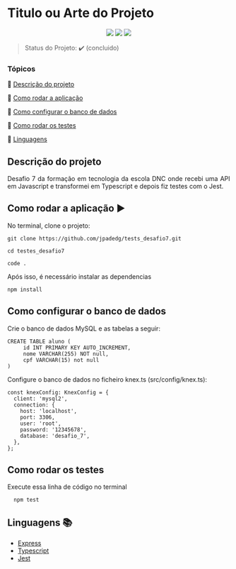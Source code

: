 <h1>Titulo ou Arte do Projeto</h1> 

<p align="center">
  <img src="https://img.shields.io/static/v1?label=express&message=framework&color=blue&style=for-the-badge&logo=EXPRESS"/>
  <img src="http://img.shields.io/static/v1?label=TESTES&message=%3E100&color=GREEN&style=for-the-badge"/>
   <img src="http://img.shields.io/static/v1?label=STATUS&message=CONCLUIDO&color=GREEN&style=for-the-badge"/>
</p>

> Status do Projeto: :heavy_check_mark: (concluido)

### Tópicos 

:small_blue_diamond: [Descrição do projeto](#descrição-do-projeto)

:small_blue_diamond: [Como rodar a aplicação](#como-rodar-a-aplicacao)

:small_blue_diamond: [Como configurar o banco de dados](#como-configurar-o-banco-de-dados)

:small_blue_diamond: [Como rodar os testes](#como-rodar-os-testes)

:small_blue_diamond: [Linguagens](#linguaguens)

## Descrição do projeto 

<p align="justify">
  Desafio 7 da formação em tecnologia da escola DNC onde recebi uma API em Javascript e transformei em Typescript e depois fiz testes com o Jest. 
</p>


## Como rodar a aplicação :arrow_forward:

No terminal, clone o projeto: 

```
git clone https://github.com/jpadedg/tests_desafio7.git

cd testes_desafio7

code .
```

Após isso, é necessário instalar as dependencias

```
npm install
```

## Como configurar o banco de dados

Crie o banco de dados MySQL e as tabelas a seguir:

```
CREATE TABLE aluno ( 
	 id INT PRIMARY KEY AUTO_INCREMENT,  
	 nome VARCHAR(255) NOT null,
	 cpf VARCHAR(15) not null
)
```

Configure o banco de dados no ficheiro knex.ts (src/config/knex.ts):

```
const knexConfig: KnexConfig = {
  client: 'mysql2',
  connection: {
    host: 'localhost',
    port: 3306,
    user: 'root',
    password: '12345678',
    database: 'desafio_7',
  },
};
```

## Como rodar os testes

Execute essa linha de código no terminal

```
  npm test
```


## Linguagens :books:

- [Express](https://expressjs.com/pt-br/)
- [Typescript](https://www.typescriptlang.org)
- [Jest](https://jestjs.io/pt-BR/)


